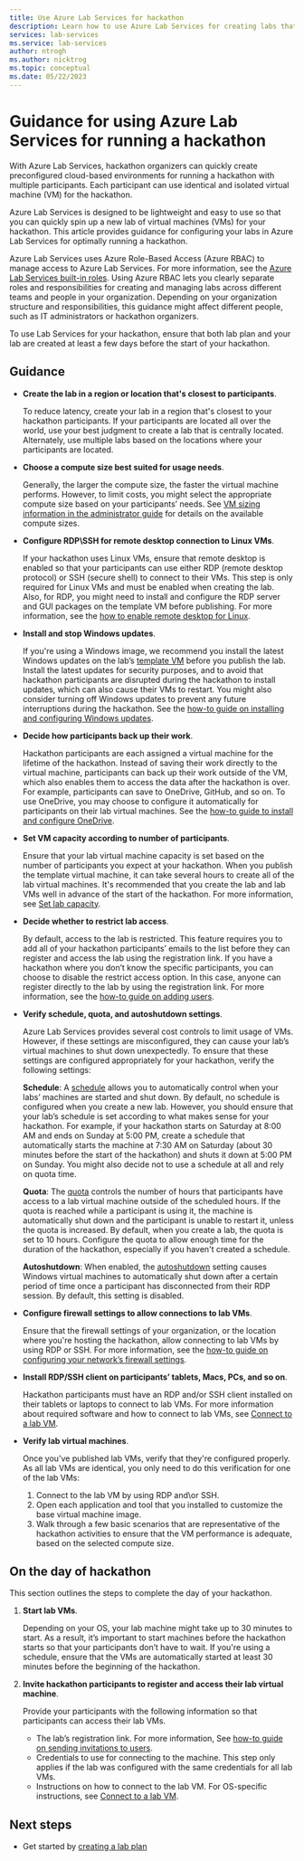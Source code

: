 ```yaml
---
title: Use Azure Lab Services for hackathon
description: Learn how to use Azure Lab Services for creating labs that you can use for running hackathons.
services: lab-services
ms.service: lab-services
author: ntrogh
ms.author: nicktrog
ms.topic: conceptual
ms.date: 05/22/2023
---
```


# Guidance for using Azure Lab Services for running a hackathon

With Azure Lab Services, hackathon organizers can quickly create preconfigured cloud-based environments for running a hackathon with multiple participants. Each participant can use identical and isolated virtual machine (VM) for the hackathon.

Azure Lab Services is designed to be lightweight and easy to use so that you can quickly spin up a new lab of virtual machines (VMs) for your hackathon. This article provides guidance for configuring your labs in Azure Lab Services for optimally running a hackathon.

Azure Lab Services uses Azure Role-Based Access (Azure RBAC) to manage access to Azure Lab Services. For more information, see the [Azure Lab Services built-in roles](./concept-lab-services-role-based-access-control.md). Using Azure RBAC lets you clearly separate roles and responsibilities for creating and managing labs across different teams and people in your organization. Depending on your organization structure and responsibilities, this guidance might affect different people, such as IT administrators or hackathon organizers.

To use Lab Services for your hackathon, ensure that both lab plan and your lab are created at least a few days before the start of your hackathon.

## Guidance

- **Create the lab in a region or location that's closest to participants**.

    To reduce latency, create your lab in a region that's closest to your hackathon participants.  If your participants are located all over the world, use your best judgment to create a lab that is centrally located.  Alternately, use multiple labs based on the locations where your participants are located.

- **Choose a compute size best suited for usage needs**.

    Generally, the larger the compute size, the faster the virtual machine performs. However, to limit costs, you might select the appropriate compute size based on your participants’ needs. See [VM sizing information in the administrator guide](administrator-guide.md#vm-sizing) for details on the available compute sizes.

- **Configure RDP\SSH for remote desktop connection to Linux VMs**.

    If your hackathon uses Linux VMs, ensure that remote desktop is enabled so that your participants can use either RDP (remote desktop protocol) or SSH (secure shell) to connect to their VMs. This step is only required for Linux VMs and must be enabled when creating the lab. Also, for RDP, you might need to install and configure the RDP server and GUI packages on the template VM before publishing.  For more information, see the [how to enable remote desktop for Linux](how-to-enable-remote-desktop-linux.md).

- **Install and stop Windows updates**.

    If you're using a Windows image, we recommend you install the latest Windows updates on the lab’s [template VM](how-to-create-manage-template.md) before you publish the lab. Install the latest updates for security purposes, and to avoid that hackathon participants are disrupted during the hackathon to install updates, which can also cause their VMs to restart. You might also consider turning off Windows updates to prevent any future interruptions during the hackathon. See the [how-to guide on installing and configuring Windows updates](how-to-prepare-windows-template.md#install-and-configure-windows-updates).

- **Decide how participants back up their work**.

    Hackathon participants are each assigned a virtual machine for the lifetime of the hackathon. Instead of saving their work directly to the virtual machine, participants can back up their work outside of the VM, which also enables them to access the data after the hackathon is over. For example, participants can save to OneDrive, GitHub, and so on. To use OneDrive, you may choose to configure it automatically for participants on their lab virtual machines. See the [how-to guide to install and configure OneDrive](how-to-prepare-windows-template.md#install-and-configure-onedrive).

- **Set VM capacity according to number of participants**.

    Ensure that your lab virtual machine capacity is set based on the number of participants you expect at your hackathon. When you publish the template virtual machine, it can take several hours to create all of the lab virtual machines. It's recommended that you create the lab and lab VMs well in advance of the start of the hackathon. For more information, see [Set lab capacity](how-to-manage-vm-pool.md#change-lab-capacity).

- **Decide whether to restrict lab access**.

    By default, access to the lab is restricted. This feature requires you to add all of your hackathon participants’ emails to the list before they can register and access the lab using the registration link. If you have a hackathon where you don’t know the specific participants, you can choose to disable the restrict access option. In this case, anyone can register directly to the lab by using the registration link. For more information, see the [how-to guide on adding users](how-to-manage-lab-users.md).

- **Verify schedule, quota, and autoshutdown settings**.

    Azure Lab Services provides several cost controls to limit usage of VMs. However, if these settings are misconfigured, they can cause your lab’s virtual machines to shut down unexpectedly. To ensure that these settings are configured appropriately for your hackathon, verify the following settings:

    **Schedule**: A [schedule](how-to-create-schedules.md) allows you to automatically control when your labs’ machines are started and shut down. By default, no schedule is configured when you create a new lab. However, you should ensure that your lab’s schedule is set according to what makes sense for your hackathon.  For example, if your hackathon starts on Saturday at 8:00 AM and ends on Sunday at 5:00 PM, create a schedule that automatically starts the machine at 7:30 AM on Saturday (about 30 minutes before the start of the hackathon) and shuts it down at 5:00 PM on Sunday. You might also decide not to use a schedule at all and rely on quota time.

    **Quota**: The [quota](how-to-manage-lab-users.md#set-quotas-for-users) controls the number of hours that participants have access to a lab virtual machine outside of the scheduled hours. If the quota is reached while a participant is using it, the machine is automatically shut down and the participant is unable to restart it, unless the quota is increased. By default, when you create a lab, the quota is set to 10 hours. Configure the quota to allow enough time for the duration of the hackathon, especially if you haven't created a schedule.

    **Autoshutdown**: When enabled, the [autoshutdown](how-to-enable-shutdown-disconnect.md) setting causes Windows virtual machines to automatically shut down after a certain period of time once a participant has disconnected from their RDP session. By default, this setting is disabled.

- **Configure firewall settings to allow connections to lab VMs**.

    Ensure that the firewall settings of your organization, or the location where you're hosting the hackathon, allow connecting to lab VMs by using RDP or SSH. For more information, see the [how-to guide on configuring your network’s firewall settings](how-to-configure-firewall-settings.md).

- **Install RDP/SSH client on participants’ tablets, Macs, PCs, and so on**.

    Hackathon participants must have an RDP and/or SSH client installed on their tablets or laptops to connect to lab VMs.  For more information about required software and how to connect to lab VMs, see [Connect to a lab VM](connect-virtual-machine.md).

- **Verify lab virtual machines**.

    Once you’ve published lab VMs, verify that they're configured properly. As all lab VMs are identical, you only need to do this verification for one of the lab VMs:

    1. Connect to the lab VM by using RDP and\or SSH.
    1. Open each application and tool that you installed to customize the base virtual machine image.
    1. Walk through a few basic scenarios that are representative of the hackathon activities to ensure that the VM performance is adequate, based on the selected compute size.

## On the day of hackathon

This section outlines the steps to complete the day of your hackathon.

1. **Start lab VMs**.

    Depending on your OS, your lab machine might take up to 30 minutes to start. As a result, it’s important to start machines before the hackathon starts so that your participants don’t have to wait. If you're using a schedule, ensure that the VMs are automatically started at least 30 minutes before the beginning of the hackathon.

1. **Invite hackathon participants to register and access their lab virtual machine**.

    Provide your participants with the following information so that participants can access their lab VMs.

    - The lab’s registration link.  For more information, See [how-to guide on sending invitations to users](how-to-manage-lab-users.md#send-invitations-to-users).
    - Credentials to use for connecting to the machine. This step only applies if the lab was configured with the same credentials for all lab VMs.
    - Instructions on how to connect to the lab VM. For OS-specific instructions, see [Connect to a lab VM](connect-virtual-machine.md).

## Next steps

- Get started by [creating a lab plan](quick-create-resources.md)
